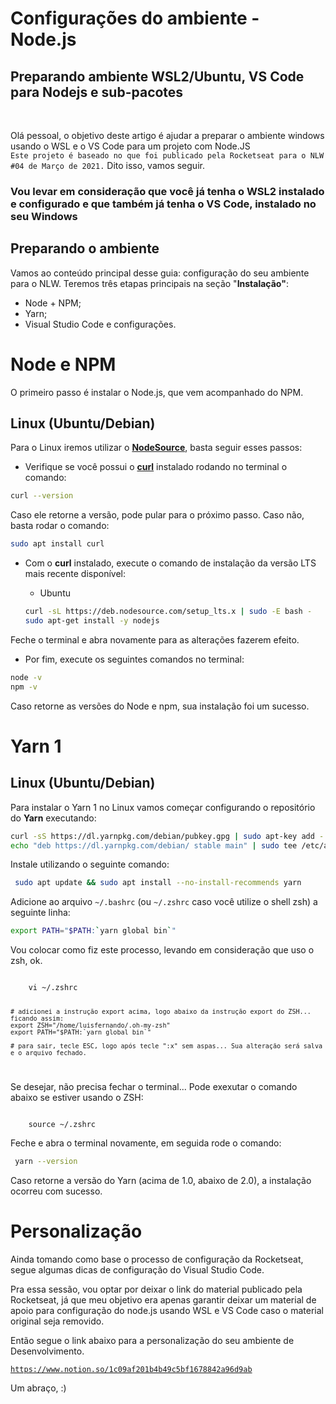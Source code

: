 <h1>Configurações do ambiente - Node.js</h1>

<h2>Preparando ambiente WSL2/Ubuntu, VS Code para Nodejs e sub-pacotes</h2>
</br>
<p>Olá pessoal, o objetivo deste artigo é ajudar a preparar o ambiente windows usando o WSL e o VS Code para um projeto com Node.JS</br>
<code>Este projeto é baseado no que foi publicado pela Rocketseat para o NLW #04 de Março de 2021.</code>
Dito isso, vamos seguir.</p>

<h3>Vou levar em consideração que você já tenha o WSL2 instalado e configurado e que também já tenha o VS Code, instalado no seu Windows</h3>

<h2>Preparando o ambiente</h2>

Vamos ao conteúdo principal desse guia: configuração do seu ambiente para o NLW. Teremos três etapas principais na seção "**Instalação"**:

- Node + NPM;
- Yarn;
- Visual Studio Code e configurações.

# Node e NPM

O primeiro passo é instalar o Node.js, que vem acompanhado do NPM.

## Linux (Ubuntu/Debian)

Para o Linux iremos utilizar o **[NodeSource](https://github.com/nodesource/distributions/blob/master/README.md)**, basta seguir esses passos:

- Verifique se você possui o **[curl](https://curl.haxx.se/)** instalado rodando no terminal o comando:

```bash
curl --version
```

Caso ele retorne a versão, pode pular para o próximo passo. Caso não, basta rodar o comando:

```bash
sudo apt install curl
```

- Com o **curl** instalado, execute o comando de instalação da versão LTS mais recente disponível:
    - Ubuntu

    ```bash
    curl -sL https://deb.nodesource.com/setup_lts.x | sudo -E bash -
    sudo apt-get install -y nodejs
    ```

Feche o terminal e abra novamente para as alterações fazerem efeito.

- Por fim, execute os seguintes comandos no terminal:

```bash
node -v
npm -v
```

Caso retorne as versões do Node e npm, sua instalação foi um sucesso.



# Yarn 1

## Linux (Ubuntu/Debian)

Para instalar o Yarn 1 no Linux vamos começar configurando o repositório do **Yarn** executando:

```bash
curl -sS https://dl.yarnpkg.com/debian/pubkey.gpg | sudo apt-key add -
echo "deb https://dl.yarnpkg.com/debian/ stable main" | sudo tee /etc/apt/sources.list.d/yarn.list
```

Instale utilizando o seguinte comando:

```bash
 sudo apt update && sudo apt install --no-install-recommends yarn
```

Adicione ao arquivo `~/.bashrc` (ou `~/.zshrc` caso você utilize o shell zsh) a seguinte linha: 

```bash
export PATH="$PATH:`yarn global bin`"
```
<p>Vou colocar como fiz este processo, levando em consideração que uso o zsh, ok.</p>
<code>
    vi ~/.zshrc

    # adicionei a instrução export acima, logo abaixo da instrução export do ZSH... ficando assim:
    export ZSH="/home/luisfernando/.oh-my-zsh"
    export PATH="$PATH:`yarn global bin`"
    
    # para sair, tecle ESC, logo após tecle ":x" sem aspas... Sua alteração será salva e o arquivo fechado.    
</code>

Se desejar, não precisa fechar o terminal... Pode exexutar o comando abaixo se estiver usando o ZSH:

<code>
    source ~/.zshrc
</code>

Feche e abra o terminal novamente, em seguida rode o comando:

```bash
 yarn --version
```

Caso retorne a versão do Yarn (acima de 1.0, abaixo de 2.0), a instalação ocorreu com sucesso.

# Personalização

Ainda tomando como base o processo de configuração da Rocketseat, segue algumas dicas de configuração do Visual Studio Code.

Pra essa sessão, vou optar por deixar o link do material publicado pela Rocketseat, já que meu objetivo era apenas garantir deixar um material de apoio para configuração do node.js usando WSL e VS Code caso o material original seja removido.

Então segue o link abaixo para a personalização do seu ambiente de Desenvolvimento.

<code>https://www.notion.so/1c09af201b4b49c5bf1678842a96d9ab</code>

Um abraço, :)
